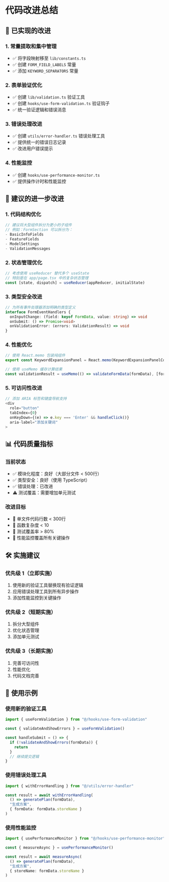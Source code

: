 # 代码改进总结

## 🎯 已实现的改进

### 1. 常量提取和集中管理
- ✅ 将字段映射移至 `lib/constants.ts`
- ✅ 创建 `FORM_FIELD_LABELS` 常量
- ✅ 添加 `KEYWORD_SEPARATORS` 常量

### 2. 表单验证优化
- ✅ 创建 `lib/validation.ts` 验证工具
- ✅ 创建 `hooks/use-form-validation.ts` 验证钩子
- ✅ 统一验证逻辑和错误消息

### 3. 错误处理改进
- ✅ 创建 `utils/error-handler.ts` 错误处理工具
- ✅ 提供统一的错误日志记录
- ✅ 改进用户错误提示

### 4. 性能监控
- ✅ 创建 `hooks/use-performance-monitor.ts`
- ✅ 提供操作计时和性能监控

## 🔄 建议的进一步改进

### 1. 代码结构优化
```typescript
// 建议将大型组件拆分为更小的子组件
// 例如：FormSection 可以拆分为：
- BasicInfoFields
- FeatureFields  
- ModelSettings
- ValidationMessages
```

### 2. 状态管理优化
```typescript
// 考虑使用 useReducer 替代多个 useState
// 特别是在 app/page.tsx 中的复杂状态管理
const [state, dispatch] = useReducer(appReducer, initialState)
```

### 3. 类型安全改进
```typescript
// 为所有事件处理器添加明确的类型定义
interface FormEventHandlers {
  onInputChange: (field: keyof FormData, value: string) => void
  onSubmit: () => Promise<void>
  onValidationError: (errors: ValidationResult) => void
}
```

### 4. 性能优化
```typescript
// 使用 React.memo 包装纯组件
export const KeywordExpansionPanel = React.memo(KeywordExpansionPanelComponent)

// 使用 useMemo 缓存计算结果
const validationResult = useMemo(() => validateFormData(formData), [formData])
```

### 5. 可访问性改进
```typescript
// 添加 ARIA 标签和键盘导航支持
<div 
  role="button"
  tabIndex={0}
  onKeyDown={(e) => e.key === 'Enter' && handleClick()}
  aria-label="添加关键词"
>
```

## 📊 代码质量指标

### 当前状态
- ✅ 模块化程度：良好（大部分文件 < 500行）
- ✅ 类型安全：良好（使用 TypeScript）
- ✅ 错误处理：已改进
- ⚠️ 测试覆盖：需要增加单元测试

### 改进目标
- 🎯 单文件代码行数 < 300行
- 🎯 函数复杂度 < 10
- 🎯 测试覆盖率 > 80%
- 🎯 性能监控覆盖所有关键操作

## 🛠️ 实施建议

### 优先级 1（立即实施）
1. 使用新的验证工具替换现有验证逻辑
2. 应用错误处理工具到所有异步操作
3. 添加性能监控到关键操作

### 优先级 2（短期实施）
1. 拆分大型组件
2. 优化状态管理
3. 添加单元测试

### 优先级 3（长期实施）
1. 完善可访问性
2. 性能优化
3. 代码文档完善

## 📝 使用示例

### 使用新的验证工具
```typescript
import { useFormValidation } from "@/hooks/use-form-validation"

const { validateAndShowErrors } = useFormValidation()

const handleSubmit = () => {
  if (!validateAndShowErrors(formData)) {
    return
  }
  // 继续提交逻辑
}
```

### 使用错误处理工具
```typescript
import { withErrorHandling } from "@/utils/error-handler"

const result = await withErrorHandling(
  () => generatePlan(formData),
  "生成方案",
  { formData: formData.storeName }
)
```

### 使用性能监控
```typescript
import { usePerformanceMonitor } from "@/hooks/use-performance-monitor"

const { measureAsync } = usePerformanceMonitor()

const result = await measureAsync(
  () => generatePlan(formData),
  "生成方案",
  { storeName: formData.storeName }
)
```